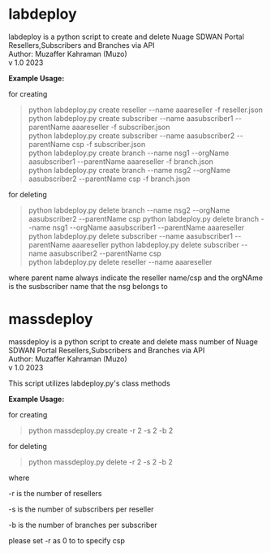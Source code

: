 # labdeploy 
labdeploy is a python script to create and delete Nuage SDWAN Portal Resellers,Subscribers and Branches via API <br /> 
Author: Muzaffer Kahraman (Muzo) <br /> 
v 1.0 2023

**Example Usage:**

for creating

> python labdeploy.py create reseller --name aaareseller -f reseller.json
python labdeploy.py create subscriber --name aasubscriber1 --parentName aaareseller -f subscriber.json        
python labdeploy.py create subscriber --name aasubscriber2 --parentName csp  -f subscriber.json       
python labdeploy.py create branch --name nsg1 --orgName aasubscriber1 --parentName aaareseller  -f branch.json    
python labdeploy.py create branch --name nsg2 --orgName aasubscriber2 --parentName csp  -f branch.json
  

for deleting
	
> python labdeploy.py delete  branch --name nsg2 --orgName aasubscriber2 --parentName csp
python labdeploy.py delete  branch --name nsg1 --orgName aasubscriber1 --parentName aaareseller 
python labdeploy.py delete  subscriber --name aasubscriber1 --parentName aaareseller
python labdeploy.py delete  subscriber --name aasubscriber2 --parentName csp        
python labdeploy.py delete  reseller --name aaareseller

where parent name always indicate the reseller name/csp
and the orgNAme is the susbscriber name that the nsg belongs to

# massdeploy 

massdeploy is a python script to create and delete mass number of Nuage SDWAN Portal Resellers,Subscribers and Branches via API <br /> 
Author: Muzaffer Kahraman (Muzo) <br /> 
v 1.0 2023

This script utilizes labdeploy.py's class methods

**Example Usage:**

for creating 
> python massdeploy.py create -r 2 -s 2 -b 2<br /> 

for deleting
> python massdeploy.py delete -r 2 -s 2 -b 2

where 

-r is the number of resellers

-s is the number of subscribers per reseller

-b is the number of branches per subscriber

please set -r as 0 to to specify csp

